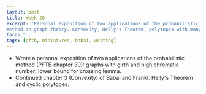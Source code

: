 ```yaml
---
layout: post
title: Week 26
excerpt: "Personal exposition of two applications of the probabilistic
method on graph theory. Convexity, Helly's Theorem, polytopes with many
faces."
tags: [pftb, miniatures, babai, writing]
---
```


* Wrote a personal exposition of two applications of the probabilistic
  method (PFTB chapter 39): graphs with girth and high chromatic number;
  lower bound for crossing lemma.
* Continued chapter 3 (Convexity) of Babai and Frankl: Helly's Theorem and
  cyclic polytopes.
